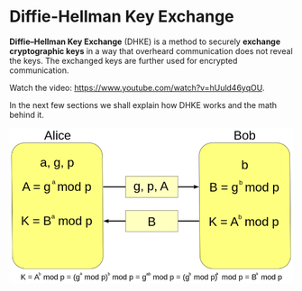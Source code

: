 # Diffie-Hellman Key Exchange

**Diffie–Hellman Key Exchange** (DHКЕ) is a method to securely **exchange cryptographic keys** in a way that overheard communication does not reveal the keys. The exchanged keys are further used for encrypted communication.

<div class="video-player">
  Watch the video: <a target="_blank" href="https://www.youtube.com/watch?v=hUuld46yqOU">https://www.youtube.com/watch?v=hUuld46yqOU</a>.
</div>
<script src="/assets/js/video.js"></script>

In the next few sections we shall explain how DHKE works and the math behind it.

![](/assets/Diffie-Hellman-Key-Exchange-Protocol.png)